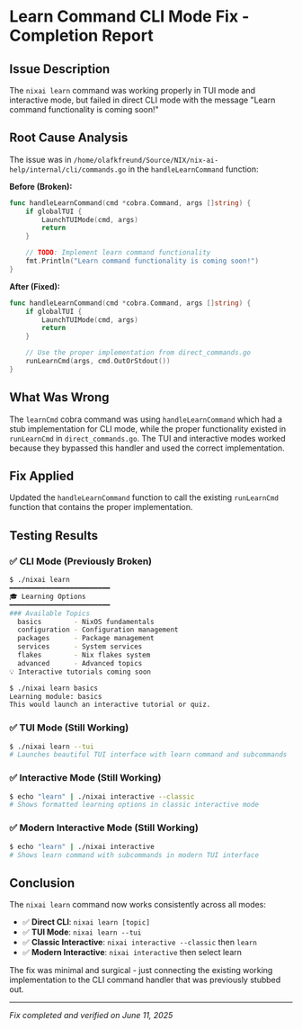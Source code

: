 # Learn Command CLI Mode Fix - Completion Report

## Issue Description
The `nixai learn` command was working properly in TUI mode and interactive mode, but failed in direct CLI mode with the message "Learn command functionality is coming soon!"

## Root Cause Analysis
The issue was in `/home/olafkfreund/Source/NIX/nix-ai-help/internal/cli/commands.go` in the `handleLearnCommand` function:

**Before (Broken):**
```go
func handleLearnCommand(cmd *cobra.Command, args []string) {
    if globalTUI {
        LaunchTUIMode(cmd, args)
        return
    }

    // TODO: Implement learn command functionality  
    fmt.Println("Learn command functionality is coming soon!")
}
```

**After (Fixed):**
```go
func handleLearnCommand(cmd *cobra.Command, args []string) {
    if globalTUI {
        LaunchTUIMode(cmd, args)
        return
    }

    // Use the proper implementation from direct_commands.go
    runLearnCmd(args, cmd.OutOrStdout())
}
```

## What Was Wrong
The `learnCmd` cobra command was using `handleLearnCommand` which had a stub implementation for CLI mode, while the proper functionality existed in `runLearnCmd` in `direct_commands.go`. The TUI and interactive modes worked because they bypassed this handler and used the correct implementation.

## Fix Applied
Updated the `handleLearnCommand` function to call the existing `runLearnCmd` function that contains the proper implementation.

## Testing Results

### ✅ CLI Mode (Previously Broken)
```bash
$ ./nixai learn
━━━━━━━━━━━━━━━━━━━━━━━━━
🎓 Learning Options
━━━━━━━━━━━━━━━━━━━━━━━━━
### Available Topics
  basics        - NixOS fundamentals
  configuration - Configuration management
  packages      - Package management
  services      - System services
  flakes        - Nix flakes system
  advanced      - Advanced topics
💡 Interactive tutorials coming soon
```

```bash
$ ./nixai learn basics
Learning module: basics
This would launch an interactive tutorial or quiz.
```

### ✅ TUI Mode (Still Working)
```bash
$ ./nixai learn --tui
# Launches beautiful TUI interface with learn command and subcommands
```

### ✅ Interactive Mode (Still Working)
```bash
$ echo "learn" | ./nixai interactive --classic
# Shows formatted learning options in classic interactive mode
```

### ✅ Modern Interactive Mode (Still Working)  
```bash
$ echo "learn" | ./nixai interactive
# Shows learn command with subcommands in modern TUI interface
```

## Conclusion
The `nixai learn` command now works consistently across all modes:
- ✅ **Direct CLI**: `nixai learn [topic]`
- ✅ **TUI Mode**: `nixai learn --tui` 
- ✅ **Classic Interactive**: `nixai interactive --classic` then `learn`
- ✅ **Modern Interactive**: `nixai interactive` then select learn

The fix was minimal and surgical - just connecting the existing working implementation to the CLI command handler that was previously stubbed out.

---
*Fix completed and verified on June 11, 2025*

